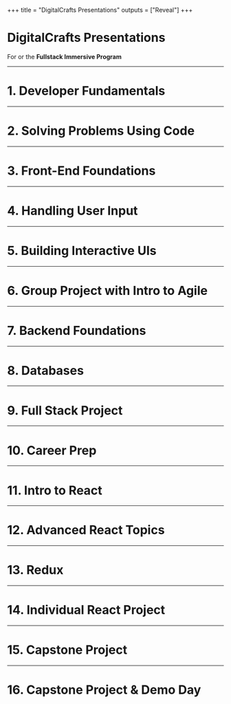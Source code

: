 +++
title = "DigitalCrafts Presentations"
outputs = ["Reveal"]
+++

# DigitalCrafts Presentations

For or the **Fullstack Immersive Program**

---

# 1. Developer Fundamentals

---

# 2. Solving Problems Using Code

---

# 3. Front-End Foundations

---

# 4. Handling User Input

---

# 5. Building Interactive UIs

---

# 6. Group Project with Intro to Agile

---

# 7. Backend Foundations

---

# 8. Databases

---

# 9. Full Stack Project

---

# 10. Career Prep

---

# 11. Intro to React

---

# 12. Advanced React Topics

---

# 13. Redux

---

# 14. Individual React Project

---

# 15. Capstone Project

---

# 16. Capstone Project & Demo Day

